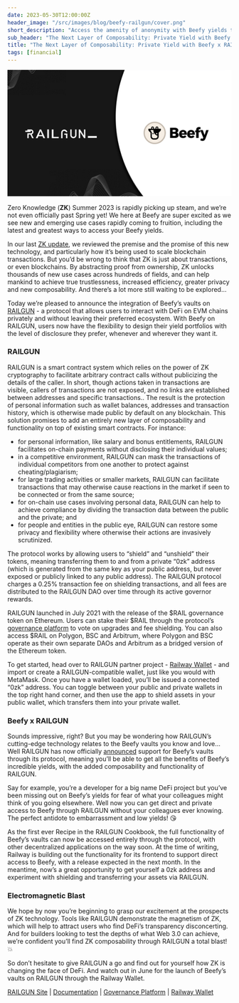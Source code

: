 ```yaml
---
date: 2023-05-30T12:00:00Z
header_image: "/src/images/blog/beefy-railgun/cover.png"
short_description: "Access the amenity of anonymity with Beefy yields through  the RAILGUN privacy-protecting protocol."
sub_header: "The Next Layer of Composability: Private Yield with Beefy x RAILGUN"
title: "The Next Layer of Composability: Private Yield with Beefy x RAILGUN"
tags: [financial]
---
```

![](/src/images/blog/beefy-railgun/cover.png)

Zero Knowledge (**ZK**) Summer 2023 is rapidly picking up steam, and we’re not even officially past Spring yet! We here at Beefy are super excited as we see new and emerging use cases rapidly coming to fruition, including the latest and greatest ways to access your Beefy yields.

In our last [ZK update](https://beefy.finance/articles/zeroing-in-on-scalable-yield-with-beefy-on-zksync-era/), we reviewed the premise and the promise of this new technology, and particularly how it’s being used to scale blockchain transactions. But you’d be wrong to think that ZK is just about transactions, or even blockchains. By abstracting proof from ownership, ZK unlocks thousands of new use cases across hundreds of fields, and can help mankind to achieve true trustlessness, increased efficiency, greater privacy and new composability. And there’s a lot more still waiting to be explored…

Today we’re pleased to announce the integration of Beefy’s vaults on [RAILGUN](https://railgun.org/) - a protocol that allows users to interact with DeFi on EVM chains privately and without leaving their preferred ecosystem. With Beefy on RAILGUN, users now have the flexibility to design their yield portfolios with the level of disclosure they prefer, whenever and wherever they want it.

### RAILGUN

RAILGUN is a smart contract system which relies on the power of ZK cryptography to facilitate arbitrary contract calls without publicizing the details of the caller. In short, though actions taken in transactions are visible, callers of transactions are not exposed, and no links are established between addresses and specific transactions.. The result is the protection of personal information such as wallet balances, addresses and transaction history, which is otherwise made public by default on any blockchain. This solution promises to add an entirely new layer of composability and functionality on top of existing smart contracts. For instance:

* for personal information, like salary and bonus entitlements, RAILGUN facilitates on-chain payments without disclosing their individual values;
* in a competitive environment, RAILGUN can mask the transactions of individual competitors from one another to protect against cheating/plagiarism;
* for large trading activities or smaller markets, RAILGUN can facilitate transactions that may otherwise cause reactions in the market if seen to be connected or from the same source;
* for on-chain use cases involving personal data, RAILGUN can help to achieve compliance by dividing the transaction data between the public and the private; and
* for people and entities in the public eye, RAILGUN can restore some privacy and flexibility where otherwise their actions are invasively scrutinized.

The protocol works by allowing users to “shield” and “unshield” their tokens, meaning transferring them to and from a private “0zk” address (which is generated from the same key as your public address, but never exposed or publicly linked to any public address). The RAILGUN protocol charges a 0.25% transaction fee on shielding transactions, and all fees are distributed to the RAILGUN DAO over time through its active governor rewards. 

RAILGUN launched in July 2021 with the release of the $RAIL governance token on Ethereum. Users can stake their $RAIL through the protocol’s [governance platform](https://governance-railgun.on.fleek.co/#/) to vote on upgrades and fee shielding. You can also access $RAIL on Polygon, BSC and Arbitrum, where Polygon and BSC operate as their own separate DAOs and Arbitrum as a bridged version of the Ethereum token.

To get started, head over to RAILGUN partner project - [Railway Wallet](https://app.railway.xyz/) - and import or create a RAILGUN-compatible wallet, just like you would with MetaMask. Once you have a wallet loaded, you’ll be issued a connected “0zk” address. You can toggle between your public and private wallets in the top right hand corner, and then use the app to shield assets in your public wallet, which transfers them into your private wallet.

### Beefy x RAILGUN

Sounds impressive, right? But you may be wondering how RAILGUN’s cutting-edge technology relates to the Beefy vaults you know and love… Well RAILGUN has now officially [announced](https://medium.com/@Railgun_Project/raising-the-stakes-turning-over-a-new-beef-railgun-weekly-update-fa517e8a497b) support for Beefy’s vaults through its protocol, meaning you’ll be able to get all the benefits of Beefy’s incredible yields, with the added composability and functionality of RAILGUN. 

Say for example, you’re a developer for a big name DeFi project but you’ve been missing out on Beefy’s yields for fear of what your colleagues might think of you going elsewhere. Well now you can get direct and private access to Beefy through RAILGUN without your colleagues ever knowing. The perfect antidote to embarrassment and low yields! 😘

As the first ever Recipe in the RAILGUN Cookbook, the full functionality of Beefy’s vaults can now be accessed entirely through the protocol, with other decentralized applications on the way soon. At the time of writing, Railway is building out the functionality for its frontend to support direct access to Beefy, with a release  expected in the next month. In the meantime, now’s a great opportunity to get yourself a 0zk address and experiment with shielding and transferring your assets via RAILGUN.

### Electromagnetic Blast 

We hope by now you’re beginning to grasp our excitement at the prospects of ZK technology. Tools like RAILGUN demonstrate the magnetism of ZK, which will help to attract users who find DeFi’s transparency disconcerting. And for builders looking to test the depths of what Web 3.0 can achieve, we’re confident you’ll find ZK composability through RAILGUN a total blast! 💥

So don’t hesitate to give RAILGUN a go and find out for yourself how ZK is changing the face of DeFi. And watch out in June for the launch of Beefy’s vaults on RAILGUN through the Railway Wallet.

[RAILGUN Site](https://railgun.org/) | [Documentation](https://docs.railgun.org/wiki/learn/overview) | [Governance Platform](https://governance-railgun.on.fleek.co/#/) | [Railway Wallet](https://app.railway.xyz/)